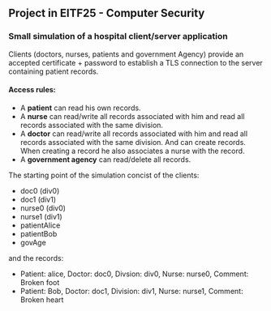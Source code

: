 ## Project in EITF25 - Computer Security

### Small simulation of a hospital client/server application

Clients (doctors, nurses, patients and government Agency) provide an accepted certificate + password 
to establish a TLS connection to the server containing patient records.

#### Access rules:
- A **patient** can read his own records.
- A **nurse** can read/write all records associated with him and read all records associated with the same division.
- A **doctor** can read/write all records associated with him and read all records associated with the same division. And can create records. When creating a record he also associates a nurse with the record. 
- A **government agency** can read/delete all records. 

The starting point of the simulation concist of the clients:
- doc0 (div0)
- doc1 (div1)
- nurse0 (div0)
- nurse1 (div1)
- patientAlice
- patientBob
- govAge

and the records:
- Patient: alice, Doctor: doc0, Divsion: div0, Nurse: nurse0, Comment: Broken foot 
- Patient: Bob, Doctor: doc1, Division: div1, Nurse: nurse1, Comment: Broken heart



